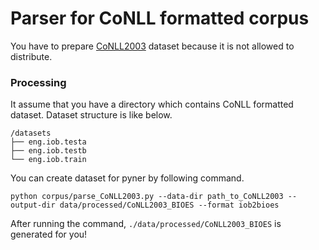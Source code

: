 # Parser for CoNLL formatted corpus

You have to prepare [CoNLL2003] dataset because it is not allowed to distribute.

### Processing

It assume that you have a directory which contains CoNLL formatted dataset.
Dataset structure is like below.

```
/datasets
├── eng.iob.testa
├── eng.iob.testb
└── eng.iob.train
```

You can create dataset for pyner by following command.

```
python corpus/parse_CoNLL2003.py --data-dir path_to_CoNLL2003 --output-dir data/processed/CoNLL2003_BIOES --format iob2bioes
```

After running the command, `./data/processed/CoNLL2003_BIOES` is generated for you!

[CoNLL2003]: https://www.clips.uantwerpen.be/conll2003/ner/
